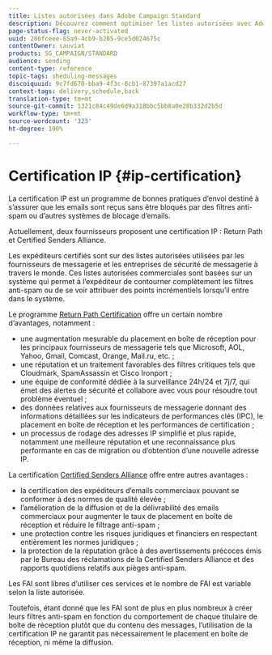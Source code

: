 ```yaml
---
title: Listes autorisées dans Adobe Campaign Standard
description: Découvrez comment optimiser les listes autorisées avec Adobe Campaign Standard.
page-status-flag: never-activated
uuid: 286fceee-65a9-4cb9-b205-9ce5d024675c
contentOwner: sauviat
products: SG_CAMPAIGN/STANDARD
audience: sending
content-type: reference
topic-tags: sheduling-messages
discoiquuid: 9c7fd670-bba9-4f3c-8cb1-87397a1acd27
context-tags: delivery,schedule,back
translation-type: tm+mt
source-git-commit: 1321c84c49de6d9a318bbc5bb8a0e28b332d2b5d
workflow-type: tm+mt
source-wordcount: '323'
ht-degree: 100%

---
```



# Certification IP {#ip-certification}

La certification IP est un programme de bonnes pratiques d’envoi destiné à s’assurer que les emails sont reçus sans être bloqués par des filtres anti-spam ou d’autres systèmes de blocage d’emails.

Actuellement, deux fournisseurs proposent une certification IP : Return Path et Certified Senders Alliance.

Les expéditeurs certifiés sont sur des listes autorisées utilisées par les fournisseurs de messagerie et les entreprises de sécurité de messagerie à travers le monde. Ces listes autorisées commerciales sont basées sur un système qui permet à l’expéditeur de contourner complètement les filtres anti-spam ou de se voir attribuer des points incrémentiels lorsqu’il entre dans le système.

Le programme [Return Path Certification](https://www.validity.com/products/returnpath/certification/) offre un certain nombre d’avantages, notamment :
* une augmentation mesurable du placement en boîte de réception pour les principaux fournisseurs de messagerie tels que Microsoft, AOL, Yahoo, Gmail, Comcast, Orange, Mail.ru, etc. ;
* une réputation et un traitement favorables des filtres critiques tels que Cloudmark, SpamAssassin et Cisco Ironport ;
* une équipe de conformité dédiée à la surveillance 24h/24 et 7j/7, qui émet des alertes de sécurité et collabore avec vous pour résoudre tout problème éventuel ;
* des données relatives aux fournisseurs de messagerie donnant des informations détaillées sur les indicateurs de performances clés (IPC), le placement en boîte de réception et les performances de certification ;
* un processus de rodage des adresses IP simplifié et plus rapide, notamment une meilleure réputation et une reconnaissance plus performante en cas de migration ou d’obtention d’une nouvelle adresse IP.

La certification [Certified Senders Alliance](https://certified-senders.org/certification-process/) offre entre autres avantages :
* la certification des expéditeurs d’emails commerciaux pouvant se conformer à des normes de qualité élevée ;
* l’amélioration de la diffusion et de la délivrabilité des emails commerciaux pour augmenter le taux de placement en boîte de réception et réduire le filtrage anti-spam ;
* une protection contre les risques juridiques et financiers en respectant entièrement les normes juridiques ;
* la protection de la réputation grâce à des avertissements précoces émis par le Bureau des réclamations de la Certified Senders Alliance et des rapports quotidiens relatifs aux pièges anti-spam.

Les FAI sont libres d’utiliser ces services et le nombre de FAI est variable selon la liste autorisée.

Toutefois, étant donné que les FAI sont de plus en plus nombreux à créer leurs filtres anti-spam en fonction du comportement de chaque titulaire de boîte de réception plutôt que du contenu des messages, l’utilisation de la certification IP ne garantit pas nécessairement le placement en boîte de réception, ni même la diffusion.
